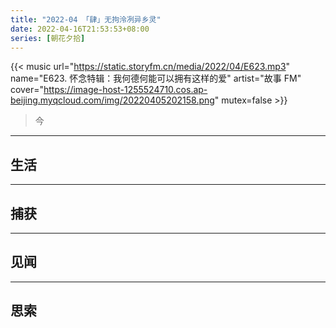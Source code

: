 ```yaml
---
title: "2022-04 「肆」无拘泠冽异乡灵"
date: 2022-04-16T21:53:53+08:00
series: [朝花夕拾]
---
```


{{< music url="https://static.storyfm.cn/media/2022/04/E623.mp3" name="E623. 怀念特辑：我何德何能可以拥有这样的爱" artist="故事 FM" cover="https://image-host-1255524710.cos.ap-beijing.myqcloud.com/img/20220405202158.png" mutex=false >}}

> 今

---

## 生活

---

## 捕获

---

## 见闻

---

## 思索
